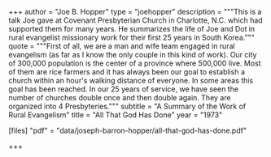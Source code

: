 +++
author = "Joe B. Hopper"
type = "joehopper"
description = """This is a talk Joe gave at Covenant Presbyterian Church in Charlotte, N.C. which had supported them for many years.  He summarizes the life of Joe and Dot in rural evangelist missionary work for their first 25 years in South Korea."""
quote = """First of all, we are a man and wife team engaged in rural evangelism (as far as I know the only couple in this kind of work).  Our city of 300,000 population is the center of a province where 500,000 live.  Most of them are rice farmers and it has always been our goal to establish a church within an hour's walking distance of everyone.  In some areas this goal has been reached.  In our 25 years of service, we have seen the number of churches double once and then double again.  They are organized into 4 Presbyteries."""
subtitle = "A Summary of the Work of Rural Evangelism"
title = "All That God Has Done"
year = "1973"

[files]
"pdf" = "data/joseph-barron-hopper/all-that-god-has-done.pdf"

+++